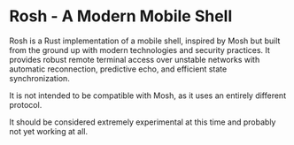 # Rosh - A Modern Mobile Shell

Rosh is a Rust implementation of a mobile shell, inspired by Mosh but built from the ground up with modern technologies and security practices.
It provides robust remote terminal access over unstable networks with automatic reconnection, predictive echo, and efficient state synchronization.

It is not intended to be compatible with Mosh, as it uses an entirely different protocol.

It should be considered extremely experimental at this time and probably not yet working at all.
